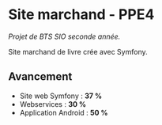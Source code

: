 # Site marchand - PPE4

*Projet de BTS SIO seconde année.*

Site marchand de livre crée avec Symfony.

## Avancement

* Site web Symfony : **37 %**
* Webservices : **30 %**
* Application Android : **50 %**
